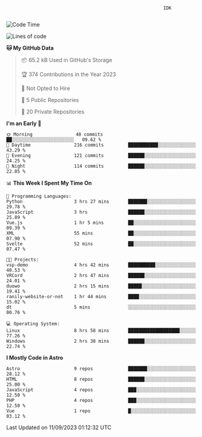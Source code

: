 ```text
                                                          IDK
                                       
```

<!--START_SECTION:waka-->
![Code Time](http://img.shields.io/badge/Code%20Time-39%20hrs%2042%20mins-blue)

![Lines of code](https://img.shields.io/badge/From%20Hello%20World%20I%27ve%20Written-111.8%20thousand%20lines%20of%20code-blue)

**🐱 My GitHub Data** 

> 📦 65.2 kB Used in GitHub's Storage 
 > 
> 🏆 374 Contributions in the Year 2023
 > 
> 🚫 Not Opted to Hire
 > 
> 📜 5 Public Repositories 
 > 
> 🔑 20 Private Repositories 
 > 
**I'm an Early 🐤** 

```text
🌞 Morning                48 commits          ██░░░░░░░░░░░░░░░░░░░░░░░   09.62 % 
🌆 Daytime                216 commits         ███████████░░░░░░░░░░░░░░   43.29 % 
🌃 Evening                121 commits         ██████░░░░░░░░░░░░░░░░░░░   24.25 % 
🌙 Night                  114 commits         ██████░░░░░░░░░░░░░░░░░░░   22.85 % 
```


📊 **This Week I Spent My Time On** 

```text
💬 Programming Languages: 
Python                   3 hrs 27 mins       ███████░░░░░░░░░░░░░░░░░░   29.78 % 
JavaScript               3 hrs               ██████░░░░░░░░░░░░░░░░░░░   25.89 % 
Vue.js                   1 hr 5 mins         ██░░░░░░░░░░░░░░░░░░░░░░░   09.39 % 
XML                      55 mins             ██░░░░░░░░░░░░░░░░░░░░░░░   07.90 % 
Svelte                   52 mins             ██░░░░░░░░░░░░░░░░░░░░░░░   07.47 % 

🐱‍💻 Projects: 
vsp-demo                 4 hrs 42 mins       ██████████░░░░░░░░░░░░░░░   40.53 % 
VRCord                   2 hrs 47 mins       ██████░░░░░░░░░░░░░░░░░░░   24.01 % 
duowo                    2 hrs 15 mins       █████░░░░░░░░░░░░░░░░░░░░   19.41 % 
ranily-website-or-not    1 hr 44 mins        ████░░░░░░░░░░░░░░░░░░░░░   15.02 % 
dt                       5 mins              ░░░░░░░░░░░░░░░░░░░░░░░░░   00.76 % 

💻 Operating System: 
Linux                    8 hrs 58 mins       ███████████████████░░░░░░   77.26 % 
Windows                  2 hrs 38 mins       ██████░░░░░░░░░░░░░░░░░░░   22.74 % 
```

**I Mostly Code in Astro** 

```text
Astro                    9 repos             ███████░░░░░░░░░░░░░░░░░░   28.12 % 
HTML                     8 repos             ██████░░░░░░░░░░░░░░░░░░░   25.00 % 
JavaScript               4 repos             ███░░░░░░░░░░░░░░░░░░░░░░   12.50 % 
PHP                      4 repos             ███░░░░░░░░░░░░░░░░░░░░░░   12.50 % 
Vue                      1 repo              █░░░░░░░░░░░░░░░░░░░░░░░░   03.12 % 
```




 Last Updated on 11/09/2023 01:12:32 UTC
<!--END_SECTION:waka-->
